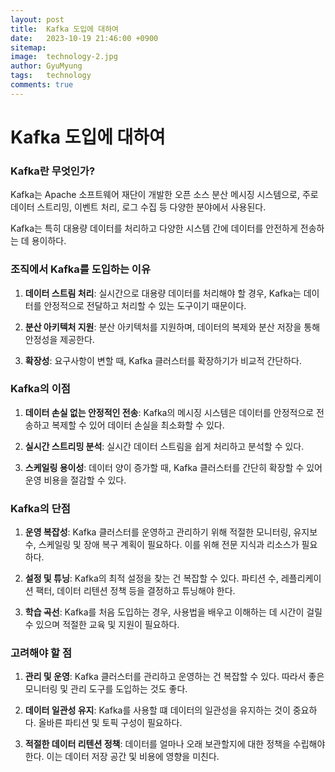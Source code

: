 ```yaml
---
layout:	post
title:  Kafka 도입에 대하여
date:   2023-10-19 21:46:00 +0900
sitemap: 
image:  technology-2.jpg
author: GyuMyung
tags:   technology
comments: true
---
```


# Kafka 도입에 대하여

### Kafka란 무엇인가?
Kafka는 Apache 소프트웨어 재단이 개발한 오픈 소스 분산 메시징 시스템으로, 주로 데이터 스트리밍, 이벤트 처리, 로그 수집 등 다양한 분야에서 사용된다. <br/>

Kafka는 특히 대용량 데이터를 처리하고 다양한 시스템 간에 데이터를 안전하게 전송하는 데 용이하다.

### 조직에서 Kafka를 도입하는 이유
1. **데이터 스트림 처리**: 실시간으로 대용량 데이터를 처리해야 할 경우, Kafka는 데이터를 안정적으로 전달하고 처리할 수 있는 도구이기 때문이다.
    
2. **분산 아키텍처 지원**: 분산 아키텍처를 지원하며, 데이터의 복제와 분산 저장을 통해 안정성을 제공한다.

3. **확장성**: 요구사항이 변할 때, Kafka 클러스터를 확장하기가 비교적 간단하다.

### Kafka의 이점
1. **데이터 손실 없는 안정적인 전송**: Kafka의 메시징 시스템은 데이터를 안정적으로 전송하고 복제할 수 있어 데이터 손실을 최소화할 수 있다.

2. **실시간 스트리밍 분석**: 실시간 데이터 스트림을 쉽게 처리하고 분석할 수 있다.

3. **스케일링 용이성**: 데이터 양이 증가할 때, Kafka 클러스터를 간단히 확장할 수 있어 운영 비용을 절감할 수 있다.

### Kafka의 단점
1. **운영 복잡성**: Kafka 클러스터를 운영하고 관리하기 위해 적절한 모니터링, 유지보수, 스케일링 및 장애 복구 계획이 필요하다. 이를 위해 전문 지식과 리소스가 필요하다.

2. **설정 및 튜닝**: Kafka의 최적 설정을 찾는 건 복잡할 수 있다. 파티션 수, 레플리케이션 팩터, 데이터 리텐션 정책 등을 결정하고 튜닝해야 한다.

3. **학습 곡선**: Kafka를 처음 도입하는 경우, 사용법을 배우고 이해하는 데 시간이 걸릴 수 있으며 적절한 교육 및 지원이 필요하다.

### 고려해야 할 점
1. **관리 및 운영**: Kafka 클러스터를 관리하고 운영하는 건 복잡할 수 있다. 따라서 좋은 모니터링 및 관리 도구를 도입하는 것도 좋다.

2. **데이터 일관성 유지**: Kafka를 사용할 떄 데이터의 일관성을 유지하는 것이 중요하다. 올바른 파티션 및 토픽 구성이 필요하다.

3. **적절한 데이터 리텐션 정책**: 데이터를 얼마나 오래 보관할지에 대한 정책을 수립해야 한다. 이는 데이터 저장 공간 및 비용에 영향을 미친다.
